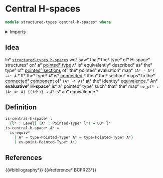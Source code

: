 # Central H-spaces

```agda
module structured-types.central-h-spacesᵉ where
```

<details><summary>Imports</summary>

```agda
open import foundation.equivalencesᵉ
open import foundation.universe-levelsᵉ

open import structured-types.pointed-typesᵉ
```

</details>

## Idea

Inᵉ [`structured-types.h-spaces`](structured-types.h-spaces.mdᵉ) weᵉ sawᵉ thatᵉ theᵉ
typeᵉ ofᵉ H-spaceᵉ structuresᵉ onᵉ aᵉ
[pointedᵉ type](structured-types.pointed-types.mdᵉ) `A`ᵉ isᵉ equivalentlyᵉ describedᵉ
asᵉ theᵉ typeᵉ ofᵉ [pointedᵉ sections](structured-types.pointed-types.mdᵉ) ofᵉ theᵉ
pointedᵉ evaluationᵉ mapᵉ `(Aᵉ → Aᵉ) →∗ᵉ A`.ᵉ Ifᵉ theᵉ typeᵉ `A`ᵉ isᵉ
[connected](foundation.connected-types.md),ᵉ thenᵉ theᵉ sectionᵉ mapsᵉ to theᵉ
[connectedᵉ component](foundation.connected-components.mdᵉ) ofᵉ `(Aᵉ ≃ᵉ A)`ᵉ atᵉ theᵉ
identityᵉ [equivalence](foundation-core.equivalences.md).ᵉ Anᵉ **evaluativeᵉ
H-space**ᵉ isᵉ aᵉ pointedᵉ typeᵉ suchᵉ thatᵉ theᵉ mapᵉ `ev_ptᵉ : (Aᵉ ≃ᵉ A)_{(idᵉ)} → A`ᵉ isᵉ anᵉ
equivalence.ᵉ

## Definition

```agda
is-central-h-spaceᵉ :
  {lᵉ : Level} (Aᵉ : Pointed-Typeᵉ lᵉ) → UUᵉ lᵉ
is-central-h-spaceᵉ Aᵉ =
  is-equivᵉ
    { Aᵉ = type-Pointed-Typeᵉ Aᵉ → type-Pointed-Typeᵉ Aᵉ}
    ( ev-point-Pointed-Typeᵉ Aᵉ)
```

## References

{{#bibliographyᵉ}} {{#referenceᵉ BCFR23ᵉ}}
